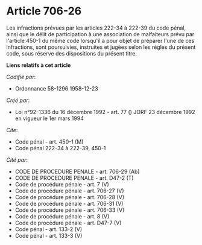 # Article 706-26

Les infractions prévues par les articles 222-34 à 222-39 du code pénal, ainsi que le délit de participation à une association
de malfaiteurs prévu par l'article 450-1 du même code lorsqu'il a pour objet de préparer l'une de ces infractions, sont
poursuivies, instruites et jugées selon les règles du présent code, sous réserve des dispositions du présent titre.

**Liens relatifs à cet article**

_Codifié par_:

  - Ordonnance 58-1296 1958-12-23

_Créé par_:

  - Loi n°92-1336 du 16 décembre 1992 - art. 77 () JORF 23 décembre 1992 en vigueur le 1er mars 1994

_Cite_:

  - Code pénal - art. 450-1 (M)
  - Code pénal 222-34 à 222-39, 450-1

_Cité par_:

  - CODE DE PROCEDURE PENALE - art. 706-29 (Ab)
  - CODE DE PROCEDURE PENALE - art. D47-2 (T)
  - Code de procédure pénale - art. 7 (V)
  - Code de procédure pénale - art. 706-27 (V)
  - Code de procédure pénale - art. 706-28 (V)
  - Code de procédure pénale - art. 706-31 (V)
  - Code de procédure pénale - art. 706-33 (V)
  - Code de procédure pénale - art. 8 (V)
  - Code de procédure pénale - art. D47-7 (V)
  - Code pénal - art. 133-2 (V)
  - Code pénal - art. 133-3 (V)
